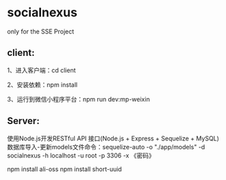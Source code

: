 # socialnexus
only for the SSE Project

## client:

1、进入客户端：cd client

2、安装依赖：npm install

3、运行到微信小程序平台：npm run dev:mp-weixin

## Server:
使用Node.js开发RESTfuI API 接口(Node.js + Express + Sequelize + MySQL)
数据库导入-更新models文件命令：sequelize-auto -o "./app/models" -d socialnexus -h localhost -u root -p 3306 -x 《密码》

npm install ali-oss
npm install short-uuid